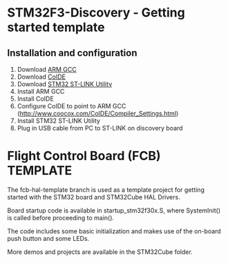 # STM32F3-Discovery - Getting started template

## Installation and configuration

1. Download [ARM GCC](https://launchpad.net/gcc-arm-embedded/)
2. Download [CoIDE](http://www.coocox.com/CoIDE/CoIDE_Updates.htm)
3. Download [STM32 ST-LINK Utility](http://www.st.com/web/en/catalog/tools/PF258168)
4. Install ARM GCC
5. Install CoIDE
6. Configure CoIDE to point to ARM GCC (http://www.coocox.com/CoIDE/Compiler_Settings.html)
7. Install STM32 ST-LINK Utility
8. Plug in USB cable from PC to ST-LINK on discovery board

# Flight Control Board (FCB) TEMPLATE

The fcb-hal-template branch is used as a template project for getting started with the STM32 board and STM32Cube HAL Drivers.

Board startup code is available in startup_stm32f30x.S, where SystemInit() is called before proceeding to main().

The code includes some basic initialization and makes use of the on-board push button and some LEDs.

More demos and projects are available in the STM32Cube folder.

